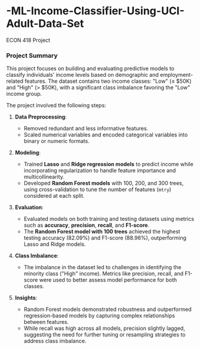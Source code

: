 # -ML-Income-Classifier-Using-UCI-Adult-Data-Set
ECON 418 Project
### **Project Summary**

This project focuses on building and evaluating predictive models to classify individuals' income levels based on demographic and employment-related features. The dataset contains two income classes: "Low" (≤ $50K) and "High" (> $50K), with a significant class imbalance favoring the "Low" income group.

The project involved the following steps:
1. **Data Preprocessing**:
   - Removed redundant and less informative features.
   - Scaled numerical variables and encoded categorical variables into binary or numeric formats.

2. **Modeling**:
   - Trained **Lasso** and **Ridge regression models** to predict income while incorporating regularization to handle feature importance and multicollinearity.
   - Developed **Random Forest models** with 100, 200, and 300 trees, using cross-validation to tune the number of features (`mtry`) considered at each split.

3. **Evaluation**:
   - Evaluated models on both training and testing datasets using metrics such as **accuracy**, **precision**, **recall**, and **F1-score**.
   - The **Random Forest model with 100 trees** achieved the highest testing accuracy (82.09%) and F1-score (88.96%), outperforming Lasso and Ridge models.

4. **Class Imbalance**:
   - The imbalance in the dataset led to challenges in identifying the minority class ("High" income). Metrics like precision, recall, and F1-score were used to better assess model performance for both classes.

5. **Insights**:
   - Random Forest models demonstrated robustness and outperformed regression-based models by capturing complex relationships between features.
   - While recall was high across all models, precision slightly lagged, suggesting the need for further tuning or resampling strategies to address class imbalance.
